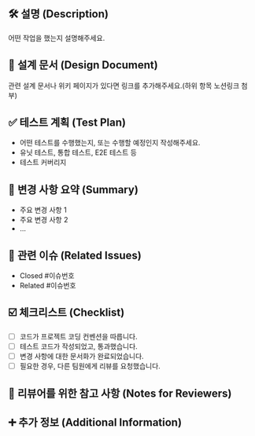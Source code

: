 ## 🛠️ 설명 (Description)

어떤 작업을 했는지 설명해주세요.

## 📄 설계 문서 (Design Document)

관련 설계 문서나 위키 페이지가 있다면 링크를 추가해주세요.(하위 항목 노션링크 첨부)

## ✅ 테스트 계획 (Test Plan)

- 어떤 테스트를 수행했는지, 또는 수행할 예정인지 작성해주세요.
- 유닛 테스트, 통합 테스트, E2E 테스트 등
- 테스트 커버리지

## 📝 변경 사항 요약 (Summary)

- 주요 변경 사항 1
- 주요 변경 사항 2
- ...

## 🔗 관련 이슈 (Related Issues)

- Closed #이슈번호
- Related #이슈번호

## ☑️ 체크리스트 (Checklist)

- [ ] 코드가 프로젝트 코딩 컨벤션을 따릅니다.
- [ ] 테스트 코드가 작성되었고, 통과했습니다.
- [ ] 변경 사항에 대한 문서화가 완료되었습니다.
- [ ] 필요한 경우, 다른 팀원에게 리뷰를 요청했습니다.

## 👀 리뷰어를 위한 참고 사항 (Notes for Reviewers)

## ➕ 추가 정보 (Additional Information)
